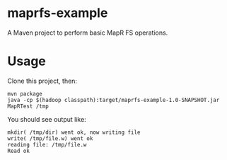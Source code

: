 maprfs-example
===

A Maven project to perform basic MapR FS operations.

Usage
===

Clone this project, then:

```
mvn package
java -cp $(hadoop classpath):target/maprfs-example-1.0-SNAPSHOT.jar MapRTest /tmp
```

You should see output like:

```
mkdir( /tmp/dir) went ok, now writing file
write( /tmp/file.w) went ok
reading file: /tmp/file.w
Read ok
```
